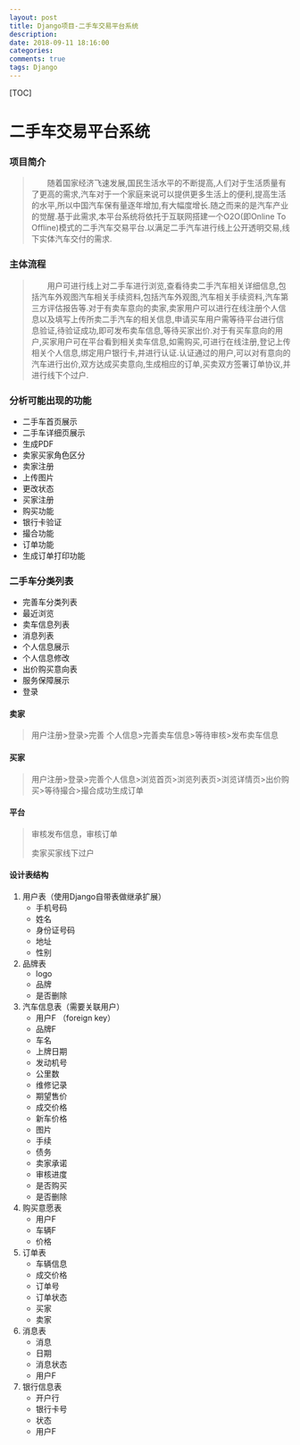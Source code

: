 ```yaml
---
layout: post
title: Django项目-二手车交易平台系统
description:
date: 2018-09-11 18:16:00
categories:
comments: true
tags: Django
---
```


[TOC]
# 二手车交易平台系统 



### 项目简介
> 　　随着国家经济飞速发展,国民生活水平的不断提高,人们对于生活质量有了更高的需求,汽车对于一个家庭来说可以提供更多生活上的便利,提高生活的水平,所以中国汽车保有量逐年增加,有大幅度增长.随之而来的是汽车产业的觉醒.基于此需求,本平台系统将依托于互联网搭建一个O2O(即Online To Offline)模式的二手汽车交易平台.以满足二手汽车进行线上公开透明交易,线下实体汽车交付的需求.



###  主体流程
> 　　用户可进行线上对二手车进行浏览,查看待卖二手汽车相关详细信息,包括汽车外观图汽车相关手续资料,包括汽车外观图,汽车相关手续资料,汽车第三方评估报告等.对于有卖车意向的卖家,卖家用户可以进行在线注册个人信息以及填写上传所卖二手汽车的相关信息,申请买车用户需等待平台进行信息验证,待验证成功,即可发布卖车信息,等待买家出价.对于有买车意向的用户,买家用户可在平台看到相关卖车信息,如需购买,可进行在线注册,登记上传相关个人信息,绑定用户银行卡,并进行认证.认证通过的用户,可以对有意向的汽车进行出价,双方达成买卖意向,生成相应的订单,买卖双方签署订单协议,并进行线下个过户.



### 分析可能出现的功能

* 二手车首页展示
* 二手车详细页展示
* 生成PDF
* 卖家买家角色区分
* 卖家注册
* 上传图片
* 更改状态
* 买家注册
* 购买功能
* 银行卡验证
* 撮合功能
* 订单功能
* 生成订单打印功能



### 二手车分类列表

* 完善车分类列表
* 最近浏览
* 卖车信息列表
* 消息列表
* 个人信息展示
* 个人信息修改
* 出价购买意向表
* 服务保障展示
* 登录



#### 卖家

> 用户注册>登录>完善 个人信息>完善卖车信息>等待审核>发布卖车信息



#### 买家

> 用户注册>登录>完善个人信息>浏览首页>浏览列表页>浏览详情页>出价购买>等待撮合>撮合成功生成订单



#### 平台

> 审核发布信息，审核订单
>
> 卖家买家线下过户



#### 设计表结构

1. 用户表（使用Django自带表做继承扩展）
   * 手机号码
   * 姓名
   * 身份证号码
   * 地址
   * 性别
2. 品牌表
   * logo
   * 品牌
   * 是否删除
3. 汽车信息表（需要关联用户）
   * 用户F （foreign key）
   * 品牌F
   * 车名
   * 上牌日期
   * 发动机号
   * 公里数
   * 维修记录
   * 期望售价
   * 成交价格
   * 新车价格
   * 图片
   * 手续
   * 债务
   * 卖家承诺
   * 审核进度
   * 是否购买
   * 是否删除
4. 购买意愿表
   * 用户F
   * 车辆F
   * 价格
5. 订单表
   * 车辆信息
   * 成交价格
   * 订单号
   * 订单状态
   * 买家
   * 卖家
6. 消息表
   * 消息
   * 日期
   * 消息状态
   * 用户F
7. 银行信息表
   * 开户行
   * 银行卡号
   * 状态
   * 用户F
